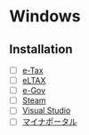 # Windows

## Installation
* [ ] [e-Tax](http://www.e-tax.nta.go.jp/index.html)
* [ ] [eLTAX](http://www.eltax.jp/www/contents/1397034807379/index.html)
* [ ] [e-Gov](http://www.e-gov.go.jp/help/shinsei/flow/setup/index.html)
* [ ] [Steam](http://store.steampowered.com/about/)
* [ ] [Visual Studio](https://www.visualstudio.com/ja/downloads/)
* [ ] [マイナポータル](https://myna.go.jp/SCK0101_03_001/SCK0101_03_001_Reload.form)
